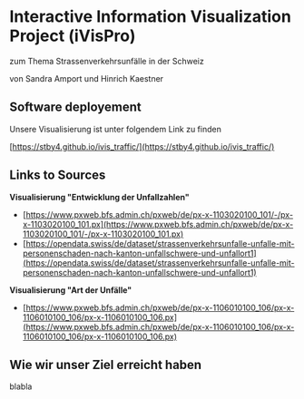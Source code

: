 # Interactive Information Visualization Project (iVisPro)
zum Thema Strassenverkehrsunfälle in der Schweiz

von Sandra Amport und Hinrich Kaestner

## Software deployement
Unsere Visualisierung ist unter folgendem Link zu finden

[https://stby4.github.io/ivis_traffic/](https://stby4.github.io/ivis_traffic/)

## Links to Sources

__Visualisierung "Entwicklung der Unfallzahlen"__
- [https://www.pxweb.bfs.admin.ch/pxweb/de/px-x-1103020100_101/-/px-x-1103020100_101.px](https://www.pxweb.bfs.admin.ch/pxweb/de/px-x-1103020100_101/-/px-x-1103020100_101.px)
- [https://opendata.swiss/de/dataset/strassenverkehrsunfalle-unfalle-mit-personenschaden-nach-kanton-unfallschwere-und-unfallort1](https://opendata.swiss/de/dataset/strassenverkehrsunfalle-unfalle-mit-personenschaden-nach-kanton-unfallschwere-und-unfallort1)

__Visualisierung "Art der Unfälle"__
- [https://www.pxweb.bfs.admin.ch/pxweb/de/px-x-1106010100_106/px-x-1106010100_106/px-x-1106010100_106.px](https://www.pxweb.bfs.admin.ch/pxweb/de/px-x-1106010100_106/px-x-1106010100_106/px-x-1106010100_106.px)

## Wie wir unser Ziel erreicht haben
blabla




